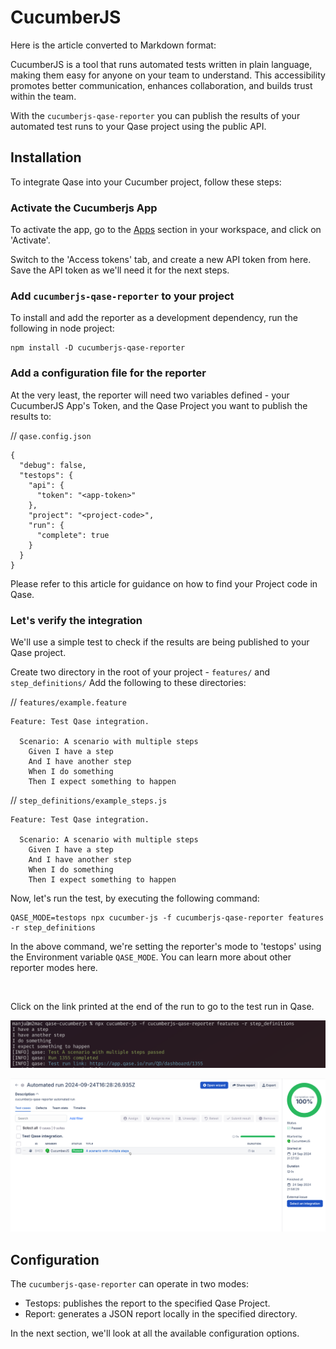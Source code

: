 # CucumberJS

Here is the article converted to Markdown format:

CucumberJS is a tool that runs automated tests written in plain language, making them easy for anyone on your team to understand. This accessibility promotes better communication, enhances collaboration, and builds trust within the team.

With the `cucumberjs-qase-reporter` you can publish the results of your automated test runs to your Qase project using the public API.

## Installation

To integrate Qase into your Cucumber project, follow these steps:

### Activate the Cucumberjs App
To activate the app, go to the [Apps](https://app.qase.io/apps?app=cucumberjs-reporter) section in your workspace, and click on 'Activate'.

Switch to the 'Access tokens' tab, and create a new API token from here. Save the API token as we'll need it for the next steps.

### Add `cucumberjs-qase-reporter` to your project
To install and add the reporter as a development dependency, run the following in node project:

```
npm install -D cucumberjs-qase-reporter
```

### Add a configuration file for the reporter
At the very least, the reporter will need two variables defined - your CucumberJS App's Token, and the Qase Project you want to publish the results to:

// `qase.config.json`
```
{
  "debug": false,
  "testops": {
    "api": {
      "token": "<app-token>"
    },
    "project": "<project-code>",
    "run": {
      "complete": true
    }
  }
}
```

Please refer to this article for guidance on how to find your Project code in Qase.

### Let's verify the integration
We'll use a simple test to check if the results are being published to your Qase project.

Create two directory in the root of your project - `features/` and `step_definitions/`
Add the following to these directories:

// `features/example.feature`
```
Feature: Test Qase integration.

  Scenario: A scenario with multiple steps
    Given I have a step
    And I have another step
    When I do something
    Then I expect something to happen
```

// `step_definitions/example_steps.js`
```
Feature: Test Qase integration.

  Scenario: A scenario with multiple steps
    Given I have a step
    And I have another step
    When I do something
    Then I expect something to happen
```

Now, let's run the test, by executing the following command:

```
QASE_MODE=testops npx cucumber-js -f cucumberjs-qase-reporter features -r step_definitions
```

In the above command, we're setting the reporter's mode to 'testops' using the Environment variable `QASE_MODE`. You can learn more about other reporter modes here.

<br>

Click on the link printed at the end of the run to go to the test run in Qase.

![Test run link](./pictures/cucumber-run_link.png)

![Test run page](./pictures/cucumber-run_page.png)

## Configuration
The `cucumberjs-qase-reporter` can operate in two modes:
* Testops: publishes the report to the specified Qase Project.
* Report: generates a JSON report locally in the specified directory.

In the next section, we'll look at all the available configuration options.
